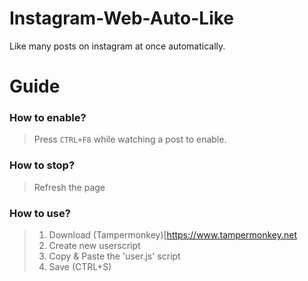 # Instagram-Web-Auto-Like

Like many posts on instagram at once automatically.


# Guide

### How to enable?
> Press `CTRL+F8` while watching a post to enable.

### How to stop?
> Refresh the page

### How to use?
> 1. Download (Tampermonkey)[https://www.tampermonkey.net
> 2. Create new userscript
> 3. Copy & Paste the 'user.js' script
> 4. Save (CTRL+S)
